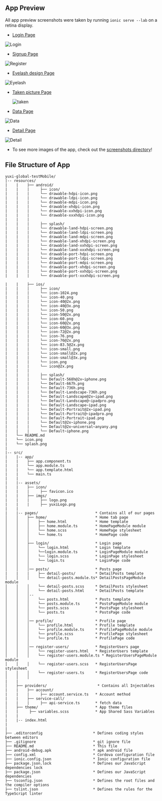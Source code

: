 

## App Preview
All app preview screenshots were taken by running `ionic serve --lab` on a retina display.

 - [Login Page](https://github.com/developerhincapie/yuxi-global-testMobile/blob/master/src/pages/login/login.html)

  <img src="resources/screenshots/login.png" alt="Login">

 - [Signup Page](https://github.com/developerhincapie/yuxi-global-testMobile/blob/master/src/pages/register-users/register-users.html)

  <img src="resources/screenshots/signup.png" alt="Register">
  
 - [Eyelash design Page](https://github.com/developerhincapie/yuxi-global-testMobile/blob/master/src/pages/home/home.html)

  <img src="resources/screenshots/eyelash.png" alt="Eyelash">
  
 - [Taken picture Page](https://github.com/developerhincapie/yuxi-global-testMobile/blob/master/src/pages/profile/profile.html)

     <img src="resources/screenshots/takenpicture.png" alt="taken">
  
 - [Data Page](https://github.com/developerhincapie/yuxi-global-testMobile/blob/master/src/pages/posts/posts.html)

  <img src="resources/screenshots/datapage.png" alt="Data">
  
 - [Detail Page](https://github.com/developerhincapie/yuxi-global-testMobile/blob/master/src/pages/posts/detail-posts/detail-posts.html)

  <img src="resources/screenshots/detail.png" alt="Detail">

- To see more images of the app, check out the [screenshots directory](https://github.com/developerhincapie/yuxi-global-testMobile/tree/master/resources/screenshots)!

## File Structure of App
```
yuxi-global-testMobile/
|-- resources/ 
|    |    ├── android/
|    |    |     ├── icon/
|    |    |     └── drawable-hdpi-icon.png
|    |    |     └── drawable-ldpi-icon.png
|    |    |     └── drawable-mdpi-icon.png
|    |    |     └── drawable-xhdpi-icon.png
|    |    |     └── drawable-xxhdpi-icon.png
|    |    |     └── drawable-xxxhdpi-icon.png
|    |    |     
|    |    |     ├── splash/
|    |    |     └── drawable-land-hdpi-screen.png
|    |    |     └── drawable-land-ldpi-screen.png
|    |    |     └── drawable-land-mdpi-screen.png
|    |    |     └── drawable-land-xhdpi-screen.png
|    |    |     └── drawable-land-xxhdpi-screen.png
|    |    |     └── drawable-land-xxxhdpi-screen.png
|    |    |     └── drawable-port-hdpi-screen.png
|    |    |     └── drawable-port-ldpi-screen.png
|    |    |     └── drawable-port-mdpi-screen.png
|    |    |     └── drawable-port-xhdpi-screen.png
|    |    |     └── drawable-port-xxhdpi-screen.png
|    |    |     └── drawable-port-xxxhdpi-screen.png

|    |    ├── ios/
|    |    |     ├── icon/
|    |    |     └── icon-1024.png
|    |    |     └── icon-40.png
|    |    |     └── icon-40@2x.png
|    |    |     └── icon-40@3x.png
|    |    |     └── icon-50.png
|    |    |     └── icon-50@2x.png
|    |    |     └── icon-60.png
|    |    |     └── icon-60@2x.png
|    |    |     └── icon-60@3x.png
|    |    |     └── icon-72@2x.png
|    |    |     └── icon-76.png
|    |    |     └── icon-76@2x.png
|    |    |     └── icon-83.5@2x.png
|    |    |     └── icon-small.png
|    |    |     └── icon-small@2x.png
|    |    |     └── icon-small@3x.png
|    |    |     └── icon.png
|    |    |     └── icon@2x.png
|    |    |     
|    |    |     ├── splash/
|    |    |     └── Default-568h@2x~iphone.png
|    |    |     └── Default-667h.png
|    |    |     └── Default-736h.png
|    |    |     └── Default-Landscape-736h.png
|    |    |     └── Default-Landscape@2x~ipad.png
|    |    |     └── Default-Landscape@~ipadpro.png
|    |    |     └── Default-Landscape~ipad.png
|    |    |     └── Default-Portrait@2x~ipad.png
|    |    |     └── Default-Portrait@~ipadpro.png
|    |    |     └── Default-Portrait~ipad.png
|    |    |     └── Default@2x~iphone.png
|    |    |     └── Default@2x~universal~anyany.png
|    |    |     └── Default~iphone.png
|    └── README.md
|    └── icon.png
|    └── splash.png
|
|-- src/
|    |-- app/
|    |    ├── app.component.ts
|    |    └── app.module.ts
|    |    └── app.template.html
|    |    └── main.ts
|    |
|    |-- assets/
|    |    ├── icon/
|    |    |     ├── favicon.ico
|    |    ├── imgs/
|    |    |     ├── logo.png
|    |    |     ├── yuxiLogo.png
|    |
|    |-- pages/                          * Contains all of our pages
│    │    ├── home/                      * Home tab page
│    │    │    ├── home.html             * Home template
│    │    │    ├── home.module.ts        * HomePageModule module
│    │    │    └── home.scss             * HomePage stylesheet
│    │    │    └── home.ts               * HomePage code
│    │    │
│    │    ├── login/                     * Login page
│    │    │    └── login.html            * Login template
│    │    │    └──login.module.ts        * LoginPageModule module
│    │    │    └── login.scss            * LoginPage stylesheet
│    │    │    └── login.ts              * LoginPage code
│    │    │
│    │    │── posts/                     * Posts page
|    |    |    ├── detail-posts/         * DetailPosts template
│    │    │    └── detail-posts.module.ts* DetailPostsPageModule module   
│    │    │    └── detail-posts.scss     * DetailPosts stylesheet
│    │    │    └── detail-posts.html     * DetailPosts template
│    │    │-- 
│    │    │    └── posts.html            * Posts template
│    │    │    └── posts.module.ts       * PostsPageModule module
│    │    │    └── posts.scss            * PostsPage stylesheet
│    │    │    └── posts.ts              * PostsPage code
│    │    │
│    │    │── profile/                   * Profile page
│    │    │    └── profile.html          * Profile template
│    │    │    └── profile.module.ts     * ProfilePageModule module
│    │    │    └── profile.scss          * ProfilePage stylesheet
│    │    │    └── profile.ts            * ProfilePage code
│    │    │
│    │    │── register-users/            * RegisterUsers page
│    │    │    └── register-users.html   * RegisterUsers template
│    │    │    └── register-users.module.ts * RegisterUsersPageModule module
│    │    │    └── register-users.scss   * RegisterUsersPage stylesheet
│    │    │    └── register-users.ts     * RegisterUsersPage code
│    │    │
|    |
│    ├── providers/                       * Contains all Injectables
|    |    ├── account/
|    |    |     ├── account.service.ts   * Account method
|    |    ├── service-call/
|    |    |     ├── api-service.ts       * fetch data
│    ├── theme/                          * App theme files
|    |     ├── variables.scss            * App Shared Sass Variables
|    |
|    |-- index.html
|
|
├── .editorconfig                       * Defines coding styles between editors
├── .gitignore                          * git ignore file
├── README.md                           * This file
├── android-debug.apk                   * apk android file
├── config.xml                          * Cordova configuration file
├── ionic.config.json                   * Ionic configuration file
├── package.json.lock                   * Defines our JavaScript dependencies lock
├── package.json                        * Defines our JavaScript dependencies
├── tsconfig.json                       * Defines the root files and the compiler options
├── tslint.json                         * Defines the rules for the TypeScript linter

```
